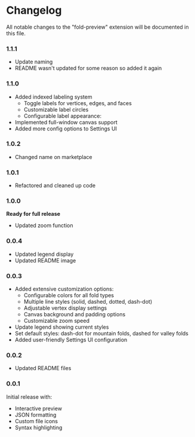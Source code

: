 # Changelog

All notable changes to the "fold-preview" extension will be documented in this file.

### 1.1.1
- Update naming
- README wasn't updated for some reason so added it again

### 1.1.0
- Added indexed labeling system
  - Toggle labels for vertices, edges, and faces
  - Customizable label circles
  - Configurable label appearance:
- Implemented full-window canvas support
- Added more config options to Settings UI

### 1.0.2
- Changed name on marketplace

### 1.0.1
- Refactored and cleaned up code

### 1.0.0
**Ready for full release**
- Updated zoom function

### 0.0.4
- Updated legend display
- Updated README image 

### 0.0.3
- Added extensive customization options:
  - Configurable colors for all fold types
  - Multiple line styles (solid, dashed, dotted, dash-dot)
  - Adjustable vertex display settings
  - Canvas background and padding options
  - Customizable zoom speed
- Update legend showing current styles
- Set default styles: dash-dot for mountain folds, dashed for valley folds
- Added user-friendly Settings UI configuration

### 0.0.2
- Updated README files

### 0.0.1
Initial release with:
- Interactive preview
- JSON formatting
- Custom file icons
- Syntax highlighting